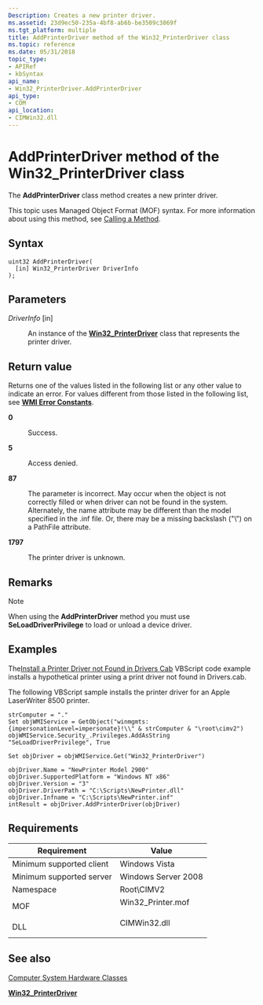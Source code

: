 ```yaml
---
Description: Creates a new printer driver.
ms.assetid: 23d9ec50-235a-4bf8-ab6b-be3509c3869f
ms.tgt_platform: multiple
title: AddPrinterDriver method of the Win32_PrinterDriver class
ms.topic: reference
ms.date: 05/31/2018
topic_type: 
- APIRef
- kbSyntax
api_name: 
- Win32_PrinterDriver.AddPrinterDriver
api_type: 
- COM
api_location: 
- CIMWin32.dll
---
```


# AddPrinterDriver method of the Win32\_PrinterDriver class

The **AddPrinterDriver** class method creates a new printer driver.

This topic uses Managed Object Format (MOF) syntax. For more information about using this method, see [Calling a Method](/windows/desktop/WmiSdk/calling-a-method).

## Syntax


```mof
uint32 AddPrinterDriver(
  [in] Win32_PrinterDriver DriverInfo
);
```



## Parameters

<dl> <dt>

*DriverInfo* \[in\]
</dt> <dd>

An instance of the [**Win32\_PrinterDriver**](win32-printerdriver.md) class that represents the printer driver.

</dd> </dl>

## Return value

Returns one of the values listed in the following list or any other value to indicate an error. For values different from those listed in the following list, see [**WMI Error Constants**](/windows/desktop/WmiSdk/wmi-error-constants).

<dl> <dt>

**0**
</dt> <dd>

Success.

</dd> <dt>

**5**
</dt> <dd>

Access denied.

</dd> <dt>

**87**
</dt> <dd>

The parameter is incorrect. May occur when the object is not correctly filled or when driver can not be found in the system. Alternately, the name attribute may be different than the model specified in the .inf file. Or, there may be a missing backslash ("\\") on a PathFile attribute.

</dd> <dt>

**1797**
</dt> <dd>

The printer driver is unknown.

</dd> </dl>

## Remarks

> [!Note]  
> When using the **AddPrinterDriver** method you must use **SeLoadDriverPrivilege** to load or unload a device driver.

 

## Examples

The[Install a Printer Driver not Found in Drivers Cab](https://Gallery.TechNet.Microsoft.Com/1aac6333-a794-48d3-b7da-46d87df56ee1) VBScript code example installs a hypothetical printer using a print driver not found in Drivers.cab.

The following VBScript sample installs the printer driver for an Apple LaserWriter 8500 printer.


```VB
strComputer = "." 
Set objWMIService = GetObject("winmgmts:{impersonationLevel=impersonate}!\\" & strComputer & "\root\cimv2") 
objWMIService.Security_.Privileges.AddAsString "SeLoadDriverPrivilege", True 
 
Set objDriver = objWMIService.Get("Win32_PrinterDriver") 
 
objDriver.Name = "NewPrinter Model 2900" 
objDriver.SupportedPlatform = "Windows NT x86" 
objDriver.Version = "3" 
objDriver.DriverPath = "C:\Scripts\NewPrinter.dll" 
objDriver.Infname = "C:\Scripts\NewPrinter.inf" 
intResult = objDriver.AddPrinterDriver(objDriver) 
```



## Requirements



| Requirement | Value |
|-------------------------------------|-----------------------------------------------------------------------------------------------|
| Minimum supported client<br/> | Windows Vista<br/>                                                                      |
| Minimum supported server<br/> | Windows Server 2008<br/>                                                                |
| Namespace<br/>                | Root\\CIMV2<br/>                                                                        |
| MOF<br/>                      | <dl> <dt>Win32\_Printer.mof</dt> </dl> |
| DLL<br/>                      | <dl> <dt>CIMWin32.dll</dt> </dl>       |



## See also

<dl> <dt>

[Computer System Hardware Classes](computer-system-hardware-classes.md)
</dt> <dt>

[**Win32\_PrinterDriver**](win32-printerdriver.md)
</dt> </dl>

 

